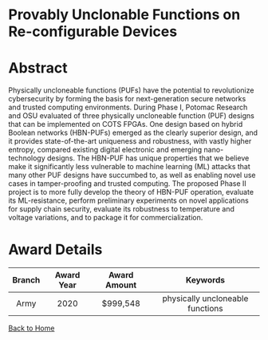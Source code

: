 
Provably Unclonable Functions on Re-configurable Devices
========================================================

# Abstract


Physically uncloneable functions (PUFs) have the potential to revolutionize cybersecurity by forming the basis for next-generation secure networks and trusted computing environments. During Phase I, Potomac Research and OSU evaluated of three physically uncloneable function (PUF) designs that can be implemented on COTS FPGAs. One design based on hybrid Boolean networks (HBN-PUFs) emerged as the clearly superior design, and it provides state-of-the-art uniqueness and robustness, with vastly higher entropy, compared existing digital electronic and emerging nano-technology designs. The HBN-PUF has unique properties that we believe make it significantly less vulnerable to machine learning (ML) attacks that many other PUF designs have succumbed to, as well as enabling novel use cases in tamper-proofing and trusted computing. The proposed Phase II project is to more fully develop the theory of HBN-PUF operation, evaluate its ML-resistance, perform preliminary experiments on novel applications for supply chain security, evaluate its robustness to temperature and voltage variations, and to package it for commercialization.  

# Award Details

|Branch|Award Year|Award Amount|Keywords|
| :---: | :---: | :---: | :---: |
|Army|2020|$999,548|physically uncloneable functions|
  
  


[Back to Home](https://github.com/chrischow/dod_sbir_awards/CC/#1110)